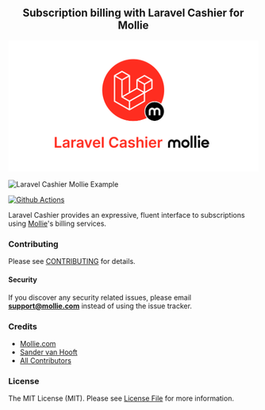 <h2 align="center">Subscription billing with Laravel Cashier for Mollie
</h2>
<p align="center">
    <img src="./.vuepress/public/assets/pages/laravelcashiermollie.jpg" title="Laravel Cashier Mollie">
</p>
<img src="https://info.mollie.com/hubfs/github/laravel-cashier/editorLaravel.jpg"  title="Laravel Cashier Mollie Example"/>

[![Github Actions](https://github.com/mollie/laravel-cashier-mollie/workflows/tests/badge.svg)](https://github.com/mollie/laravel-cashier-mollie/actions)

Laravel Cashier provides an expressive, fluent interface to subscriptions using [Mollie](https://www.mollie.com)'s billing services.

### Contributing

Please see [CONTRIBUTING](https://github.com/mollie/laravel-cashier-mollie/blob/master/CONTRIBUTING.md) for details.

#### Security

If you discover any security related issues, please email **support@mollie.com** instead of using the issue tracker.

### Credits

- [Mollie.com](https://www.mollie.com)
- [Sander van Hooft](https://github.com/sandervanhooft)
- [All Contributors](https://github.com/mollie/laravel-cashier-mollie/contributors)

### License

The MIT License (MIT). Please see [License File](https://github.com/mollie/laravel-cashier-mollie/blob/develop/LICENSE.md) for more information.
